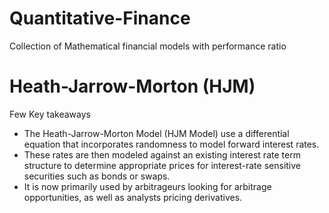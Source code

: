 # Quantitative-Finance
Collection of Mathematical financial models with performance ratio


# Heath-Jarrow-Morton (HJM)

Few Key takeaways
* The Heath-Jarrow-Morton Model (HJM Model) use a differential equation that incorporates randomness to model forward interest rates.
* These rates are then modeled against an existing interest rate term structure to determine appropriate prices for interest-rate sensitive securities such as bonds or swaps.
* It is now primarily used by arbitrageurs looking for arbitrage opportunities, as well as analysts pricing derivatives.

